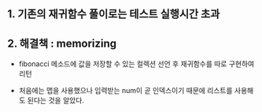 ## 1. 기존의 재귀함수 풀이로는 테스트 실행시간 초과

## 2. 해결책 : memorizing

* fibonacci 메소드에 값을 저장할 수 있는 컬렉션 선언 후 재귀함수를 따로 구현하여 리턴

* 처음에는 맵을 사용했으나 입력받는 num이 곧 인덱스이기 때문에 리스트를 사용해도 된다는 것을 알았다.
<!--stackedit_data:
eyJoaXN0b3J5IjpbMTcyNzA2NTczMV19
-->
